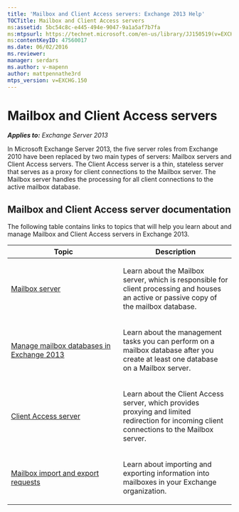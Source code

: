 ```yaml
---
title: 'Mailbox and Client Access servers: Exchange 2013 Help'
TOCTitle: Mailbox and Client Access servers
ms:assetid: 5bc54c8c-e445-494e-9047-9a1a5af7b7fa
ms:mtpsurl: https://technet.microsoft.com/en-us/library/JJ150519(v=EXCHG.150)
ms:contentKeyID: 47560017
ms.date: 06/02/2016
ms.reviewer: 
manager: serdars
ms.author: v-mapenn
author: mattpennathe3rd
mtps_version: v=EXCHG.150
---
```


# Mailbox and Client Access servers

_**Applies to:** Exchange Server 2013_

In Microsoft Exchange Server 2013, the five server roles from Exchange 2010 have been replaced by two main types of servers: Mailbox servers and Client Access servers. The Client Access server is a thin, stateless server that serves as a proxy for client connections to the Mailbox server. The Mailbox server handles the processing for all client connections to the active mailbox database.

## Mailbox and Client Access server documentation

The following table contains links to topics that will help you learn about and manage Mailbox and Client Access servers in Exchange 2013.

<table>
<colgroup>
<col style="width: 50%" />
<col style="width: 50%" />
</colgroup>
<thead>
<tr class="header">
<th>Topic</th>
<th>Description</th>
</tr>
</thead>
<tbody>
<tr class="odd">
<td><p><a href="mailbox-server-exchange-2013-help.md">Mailbox server</a></p></td>
<td><p>Learn about the Mailbox server, which is responsible for client processing and houses an active or passive copy of the mailbox database.</p></td>
</tr>
<tr class="even">
<td><p><a href="manage-mailbox-databases-in-exchange-2013-exchange-2013-help.md">Manage mailbox databases in Exchange 2013</a></p></td>
<td><p>Learn about the management tasks you can perform on a mailbox database after you create at least one database on a Mailbox server.</p></td>
</tr>
<tr class="odd">
<td><p><a href="client-access-server-exchange-2013-help.md">Client Access server</a></p></td>
<td><p>Learn about the Client Access server, which provides proxying and limited redirection for incoming client connections to the Mailbox server.</p></td>
</tr>
<tr class="even">
<td><p><a href="mailbox-import-and-export-requests-exchange-2013-help.md">Mailbox import and export requests</a></p></td>
<td><p>Learn about importing and exporting information into mailboxes in your Exchange organization.</p></td>
</tr>
</tbody>
</table>

